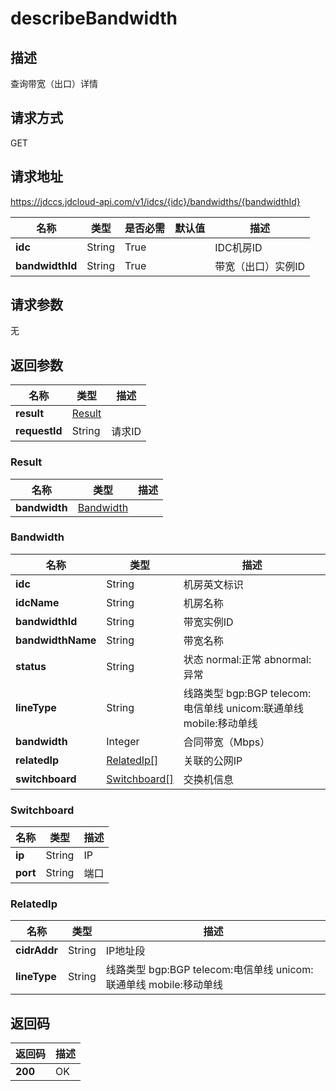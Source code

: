 # describeBandwidth


## 描述
查询带宽（出口）详情

## 请求方式
GET

## 请求地址
https://jdccs.jdcloud-api.com/v1/idcs/{idc}/bandwidths/{bandwidthId}

|名称|类型|是否必需|默认值|描述|
|---|---|---|---|---|
|**idc**|String|True| |IDC机房ID|
|**bandwidthId**|String|True| |带宽（出口）实例ID|

## 请求参数
无


## 返回参数
|名称|类型|描述|
|---|---|---|
|**result**|[Result](describebandwidth#result)| |
|**requestId**|String|请求ID|

### <div id="result">Result</div>
|名称|类型|描述|
|---|---|---|
|**bandwidth**|[Bandwidth](describebandwidth#bandwidth)| |
### <div id="bandwidth">Bandwidth</div>
|名称|类型|描述|
|---|---|---|
|**idc**|String|机房英文标识|
|**idcName**|String|机房名称|
|**bandwidthId**|String|带宽实例ID|
|**bandwidthName**|String|带宽名称|
|**status**|String|状态 normal:正常 abnormal:异常|
|**lineType**|String|线路类型 bgp:BGP telecom:电信单线 unicom:联通单线 mobile:移动单线|
|**bandwidth**|Integer|合同带宽（Mbps）|
|**relatedIp**|[RelatedIp[]](describebandwidth#relatedip)|关联的公网IP|
|**switchboard**|[Switchboard[]](describebandwidth#switchboard)|交换机信息|
### <div id="switchboard">Switchboard</div>
|名称|类型|描述|
|---|---|---|
|**ip**|String|IP|
|**port**|String|端口|
### <div id="relatedip">RelatedIp</div>
|名称|类型|描述|
|---|---|---|
|**cidrAddr**|String|IP地址段|
|**lineType**|String|线路类型 bgp:BGP telecom:电信单线 unicom:联通单线 mobile:移动单线|

## 返回码
|返回码|描述|
|---|---|
|**200**|OK|
